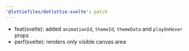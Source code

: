 ```yaml
---
'@lottiefiles/dotlottie-svelte': patch
---
```


* feat(svelte): added `animationId`, `themeId`, `themeData` and `playOnHover` props
* perf(svelte): renders only visible canvas area

